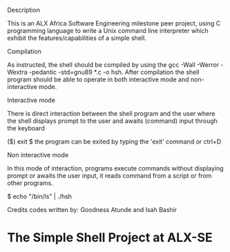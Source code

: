 Description

This is an ALX Africa Software Engineering milestone peer project, using C programming language to write a Unix command line interpreter which exhibit the features/capabilities of a simple shell.

Compilation

As instructed, the shell should be compiled by using the gcc -Wall -Werror -Wextra -pedantic -std=gnu89 *.c -o hsh. After compilation the shell program should be able to operate in both interactive mode and non-interactive mode.

 Interactive mode

There is direct interaction between the shell program and the user where the shell displays prompt to the user and awaits (command) input through the keyboard

($) exit
$ 
the program can be exited by typing the 'exit' command or ctrl+D

 Non interactive mode

In this mode of interaction, programs execute commands without displaying prompt or awaits the user input, it reads command from a script or from other programs.

$ echo "/bin/ls" | ./hsh


Credits
codes written by: Goodness Atunde and Isah Bashir
# The Simple Shell Project at ALX-SE
